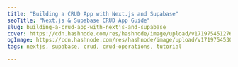 ```yaml
---
title: "Building a CRUD App with Next.js and Supabase"
seoTitle: "Next.js & Supabase CRUD App Guide"
slug: building-a-crud-app-with-nextjs-and-supabase
cover: https://cdn.hashnode.com/res/hashnode/image/upload/v1719754512769/0177e6ca-9368-46e5-8549-6888ee029eba.png
ogImage: https://cdn.hashnode.com/res/hashnode/image/upload/v1719754530968/d4be2615-254d-4529-90ab-fbacd2f56a36.png
tags: nextjs, supabase, crud, crud-operations, tutorial

---
```


